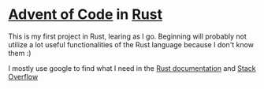 # [Advent of Code](https://adventofcode.com/) in [Rust](https://www.rust-lang.org/)

This is my first project in Rust, learing as I go. Beginning will probably not utilize a lot useful functionalities of the Rust language because I don't know them :)

I mostly use google to find what I need in the [Rust documentation](https://doc.rust-lang.org/std/) and [Stack Overflow](https://stackoverflow.com/questions/tagged/rust)

